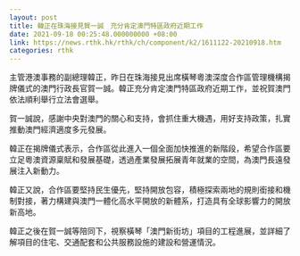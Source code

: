 ```yaml
---
layout: post
title: 韓正在珠海接見賀一誠　充分肯定澳門特區政府近期工作
date: 2021-09-18 00:25:48.000000000 +08:00
link: https://news.rthk.hk/rthk/ch/component/k2/1611122-20210918.htm
categories: rthk
---
```


主管港澳事務的副總理韓正，昨日在珠海接見出席橫琴粵澳深度合作區管理機構揭牌儀式的澳門行政長官賀一誠。韓正充分肯定澳門特區政府近期工作，並祝賀澳門依法順利舉行立法會選舉。

賀一誠說，感謝中央對澳門的關心和支持，會抓住重大機遇，用好支持政策，扎實推動澳門經濟適度多元發展。

韓正在揭牌儀式表示，合作區從此進入一個全面加快推進的新階段，希望合作區要立足粵澳資源稟賦和發展基礎，透過產業發展拓展青年就業的空間，為澳門長遠發展注入新動力。

韓正又說，合作區要堅持民生優先，堅持開放包容，積極探索兩地的規則銜接和機制對接，著力構建與澳門一體化高水平開放的新體系，打造具有全球影響力的開放新高地。

韓正之後在賀一誠等陪同下，視察橫琴「澳門新街坊」項目的工程進展，並詳細了解項目的住宅、交通配套和公共服務設施的建設和營運情況。
